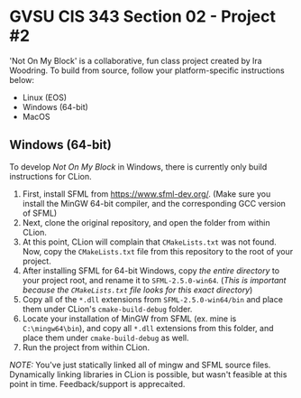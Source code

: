 # GVSU CIS 343 Section 02 - Project #2
'Not On My Block' is a collaborative, fun class project created by Ira Woodring.
To build from source, follow your platform-specific instructions below:
* Linux (EOS)
* Windows (64-bit)
* MacOS

## Windows (64-bit)
To develop *Not On My Block* in Windows, there is currently only build instructions for CLion.

1. First, install SFML from https://www.sfml-dev.org/. (Make sure you install the MinGW 64-bit compiler, and the corresponding GCC version of SFML)
2. Next, clone the original repository, and open the folder from within CLion.
3. At this point, CLion will complain that `CMakeLists.txt` was not found. Now, copy the `CMakeLists.txt` file from this repository to the root of your project.
4. After installing SFML for 64-bit Windows, copy *the entire directory* to your project root, and rename it to `SFML-2.5.0-win64`. (*This is important because the `CMakeLists.txt` file looks for this exact directory*)
5. Copy all of the `*.dll` extensions from `SFML-2.5.0-win64/bin` and place them under CLion's `cmake-build-debug` folder. 
6. Locate your installation of MinGW from SFML (ex. mine is `C:\mingw64\bin`), and copy all `*.dll` extensions from this folder, and place them under `cmake-build-debug` as well.
7. Run the project from within CLion. 

*NOTE:* You've just statically linked all of mingw and SFML source files. Dynamically linking libraries in CLion is possible, but wasn't feasible at this point in time. Feedback/support is apprecaited.